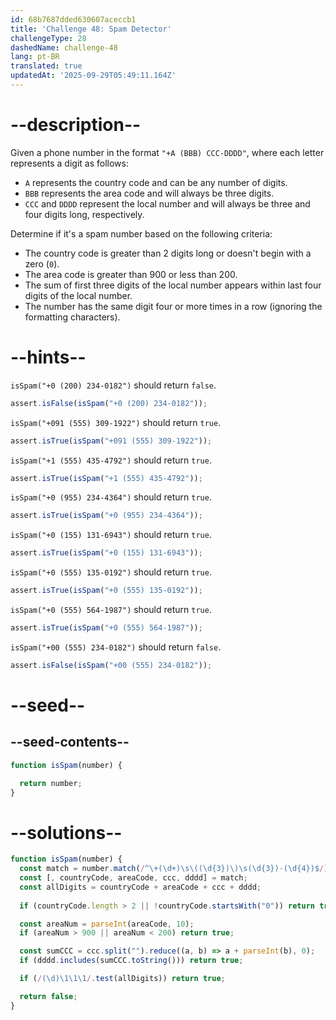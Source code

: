 ```yaml
---
id: 68b7687dded630607aceccb1
title: 'Challenge 48: Spam Detector'
challengeType: 28
dashedName: challenge-48
lang: pt-BR
translated: true
updatedAt: '2025-09-29T05:49:11.164Z'
---
```


# --description--

Given a phone number in the format `"+A (BBB) CCC-DDDD"`, where each letter represents a digit as follows:

- `A` represents the country code and can be any number of digits.
- `BBB` represents the area code and will always be three digits.
- `CCC` and `DDDD` represent the local number and will always be three and four digits long, respectively.

Determine if it's a spam number based on the following criteria:

- The country code is greater than 2 digits long or doesn't begin with a zero (`0`).
- The area code is greater than 900 or less than 200.
- The sum of first three digits of the local number appears within last four digits of the local number.
- The number has the same digit four or more times in a row (ignoring the formatting characters).

# --hints--

`isSpam("+0 (200) 234-0182")` should return `false`.

```js
assert.isFalse(isSpam("+0 (200) 234-0182"));
```

`isSpam("+091 (555) 309-1922")` should return `true`.

```js
assert.isTrue(isSpam("+091 (555) 309-1922"));
```

`isSpam("+1 (555) 435-4792")` should return `true`.

```js
assert.isTrue(isSpam("+1 (555) 435-4792"));
```

`isSpam("+0 (955) 234-4364")` should return `true`.

```js
assert.isTrue(isSpam("+0 (955) 234-4364"));
```

`isSpam("+0 (155) 131-6943")` should return `true`.

```js
assert.isTrue(isSpam("+0 (155) 131-6943"));
```

`isSpam("+0 (555) 135-0192")` should return `true`.

```js
assert.isTrue(isSpam("+0 (555) 135-0192"));
```

`isSpam("+0 (555) 564-1987")` should return `true`.

```js
assert.isTrue(isSpam("+0 (555) 564-1987"));
```

`isSpam("+00 (555) 234-0182")` should return `false`.

```js
assert.isFalse(isSpam("+00 (555) 234-0182"));
```

# --seed--

## --seed-contents--

```js
function isSpam(number) {

  return number;
}
```

# --solutions--

```js
function isSpam(number) {
  const match = number.match(/^\+(\d+)\s\((\d{3})\)\s(\d{3})-(\d{4})$/);
  const [, countryCode, areaCode, ccc, dddd] = match;
  const allDigits = countryCode + areaCode + ccc + dddd;
  
  if (countryCode.length > 2 || !countryCode.startsWith("0")) return true;

  const areaNum = parseInt(areaCode, 10);
  if (areaNum > 900 || areaNum < 200) return true;

  const sumCCC = ccc.split("").reduce((a, b) => a + parseInt(b), 0);
  if (dddd.includes(sumCCC.toString())) return true;

  if (/(\d)\1\1\1/.test(allDigits)) return true;

  return false;
}
```
